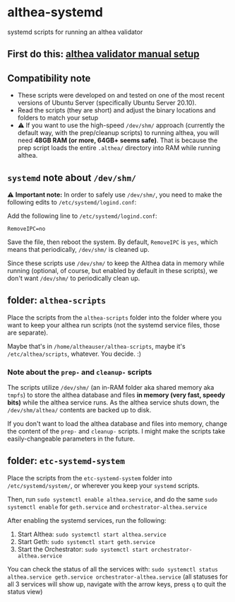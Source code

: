 # althea-systemd
systemd scripts for running an althea validator

## First do this: [althea validator manual setup](https://github.com/althea-net/althea-chain/blob/main/docs/althea/althea-testnet-docs/setting-up-a-validator-manual.md)

## Compatibility note
* These scripts were developed on and tested on one of the most recent versions of Ubuntu Server (specifically Ubuntu Server 20.10).
* Read the scripts (they are short) and adjust the binary locations and folders to match your setup
* ⚠️ If you want to use the high-speed `/dev/shm/` approach (currently the default way, with the prep/cleanup scripts) to running althea, you will need **48GB RAM (or more, 64GB+ seems safe)**. That is because the prep script loads the entire `.althea/` directory into RAM while running althea.

## `systemd` note about `/dev/shm/`
⚠️ **Important note:** In order to safely use `/dev/shm/`, you need to make the following edits to `/etc/systemd/logind.conf`:

Add the following line to `/etc/systemd/logind.conf`:

`RemoveIPC=no`

Save the file, then reboot the system. By default, `RemoveIPC` is `yes`, which means that periodically, `/dev/shm/` is cleaned up.

Since these scripts use `/dev/shm/` to keep the Althea data in memory while running (optional, of course, but enabled by default in these scripts), we don't want `/dev/shm/` to periodically clean up.

## folder: `althea-scripts`
Place the scripts from the `althea-scripts` folder into the folder where you want to keep your althea run scripts (not the systemd service files, those are separate).

Maybe that's in `/home/altheauser/althea-scripts`, maybe it's `/etc/althea/scripts`, whatever. You decide. :)

### Note about the `prep-` and `cleanup-` scripts
The scripts utilize `/dev/shm/` (an in-RAM folder aka shared memory aka `tmpfs`) to store the althea database and files **in memory (very fast, speedy bits)** while the althea service runs. As the althea service shuts down, the `/dev/shm/althea/` contents are backed up to disk.

If you don't want to load the althea database and files into memory, change the content of the `prep-` and `cleanup-` scripts. I might make the scripts take easily-changeable parameters in the future.

## folder: `etc-systemd-system`
Place the scripts from the `etc-systemd-system` folder into `/etc/systemd/system/`, or wherever you keep your `systemd` scripts.

Then, run `sudo systemctl enable althea.service`, and do the same `sudo systemctl enable` for `geth.service` and `orchestrator-althea.service`

After enabling the systemd services, run the following:

1. Start Althea: `sudo systemctl start althea.service`
1. Start Geth: `sudo systemctl start geth.service`
1. Start the Orchestrator: `sudo systemctl start orchestrator-althea.service`

You can check the status of all the services with: `sudo systemctl status althea.service geth.service orchestrator-althea.service` (all statuses for all 3 services will show up, navigate with the arrow keys, press `q` to quit the status view)
